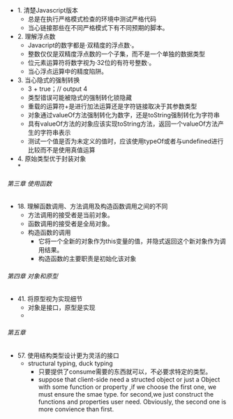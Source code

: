 *  1\. 清楚Javascript版本
	* 总是在执行严格模式检查的环境中测试严格代码
	* 当心链接那些在不同严格模式下有不同预期的脚本。
*  2\. 理解浮点数
	* Javacript的数字都是·双精度的浮点数·。
	* 整数仅仅是双精度浮点数的一个子集，而不是一个单独的数据类型
	* 位元素运算符将数字视为·32位的有符号整数·。
	* 当心浮点运算中的精度陷阱。
*  3\. 当心隐式的强制转换
	*  3 + true；// output 4   
	*  类型错误可能被隐式的强制转化锁隐藏   
	*  重载的运算符+是进行加法运算还是字符链接取决于其参数类型  
	*  对象通过valueOf方法强制转化为数字，还是toString强制转化为字符串  
	*  具有valueOf方法的对象应该实现toString方法，返回一个valueOf方法产生的字符串表示  
	*  测试一个值是否为未定义的值时，应该使用typeOf或者与undefined进行比较而不是使用真值运算  
*  4\. 原始类型优于封装对象  
	*   



###### 第三章  使用函数  
*  18\.   理解函数调用、方法调用及构造函数调用之间的不同
	*  方法调用的接受者是当前对象。
	*  函数调用的接受者是全局对象。
	*  构造函数的调用
		* 它将一个全新的对象作为this变量的值，并隐式返回这个新对象作为调用结果。
		* 构造函数的主要职责是初始化该对象  



###### 第四章 对象和原型 
* 41\. 将原型视为实现细节 
	* 对象是接口，原型是实现 
	*

###### 第五章 
* 57\. 使用结构类型设计更为灵活的接口 
	* structural typing, duck typing  
		* 只要提供了consume需要的东西就可以，不必要求特定的类型。
		* suppose that client-side need a structed object or just a Object with some function or property ,if we choose the first one, we must ensure the smae type. for second,we just construct the functions and properties  user need. Obviously, the second one is more convience than first.     
